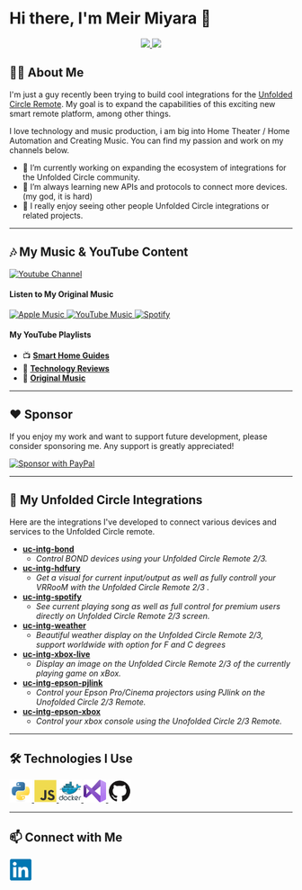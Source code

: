 # Hi there, I'm Meir Miyara 👋

<p align="center">
  <a href="https://github.com/mase1981">
    <img src="https://github-readme-stats.vercel.app/api?username=mase1981&show_icons=true&theme=dracula&include_all_commits=true&count_private=true"/>
  </a>
  <a href="https://github.com/mase1981">
    <img src="https://streak-stats.demolab.com/?user=mase1981&theme=dracula&cache_bust=0"/>
  </a>
</p>

## 👨‍💻 About Me

I'm just a guy recently been trying to build cool integrations for the [Unfolded Circle Remote](https://www.unfoldedcircle.com/). My goal is to expand the capabilities of this exciting new smart remote platform, among other things.

I love technology and music production, i am big into Home Theater / Home Automation and Creating Music. You can find my passion and work on my channels below.

- 🔭 I’m currently working on expanding the ecosystem of integrations for the Unfolded Circle community.
- 🌱 I’m always learning new APIs and protocols to connect more devices. (my god, it is hard)
- 👯 I really enjoy seeing other people Unfolded Circle integrations or related projects.

---

## 🎶 My Music & YouTube Content

<p align="left">
  <a href="https://www.youtube.com/@MeirMiyara" target="_blank">
    <img src="https://img.shields.io/badge/YouTube-FF0000?style=for-the-badge&logo=youtube&logoColor=white" alt="Youtube Channel"/>
  </a>
</p>

#### Listen to My Original Music
<p align="left">
  <a href="https://music.apple.com/us/artist/dj-m-a-s-e/415548672" target="_blank">
    <img src="https://img.shields.io/badge/Apple_Music-9933CC?style=for-the-badge&logo=apple-music&logoColor=white" alt="Apple Music"/>
  </a>
  <a href="https://music.youtube.com/channel/UCIIh2l3S1-DZ0x8_2rn89eg" target="_blank">
    <img src="https://img.shields.io/badge/YouTube_Music-FF0000?style=for-the-badge&logo=youtube-music&logoColor=white" alt="YouTube Music"/>
  </a>
  <a href="YOUR_SPOTIFY_ARTIST_LINK_HERE" target="_blank">
    <img src="https://img.shields.io/badge/Spotify-1ED760?style=for-the-badge&logo=spotify&logoColor=white" alt="Spotify"/>
  </a>
</p>

#### My YouTube Playlists
* 📺 **[Smart Home Guides](https://www.youtube.com/playlist?list=PLrO-WnD_o_gKabF4EaEriaPdTlR1fBXpu)**
* 🔌 **[Technology Reviews](https://www.youtube.com/playlist?list=PLrO-WnD_o_gIquDpZxIJhhs2OOvm3SYyw)**
* 🎵 **[Original Music](https://www.youtube.com/playlist?list=OLAK5uy_nADxaf1C79ChNUb5Pfrfg8YrOaPjLWc_0)**

---

## ❤️ Sponsor

If you enjoy my work and want to support future development, please consider sponsoring me. Any support is greatly appreciated!

<a href="https://paypal.me/mmiyara" target="_blank"><img src="https://www.paypalobjects.com/en_US/i/btn/btn_donate_LG.gif" alt="Sponsor with PayPal" /></a>

---

## 🚀 My Unfolded Circle Integrations

Here are the integrations I've developed to connect various devices and services to the Unfolded Circle remote.

* **[uc-intg-bond](https://github.com/mase1981/uc-intg-bond)**
    * *Control BOND devices using your Unfolded Circle Remote 2/3.*
* **[uc-intg-hdfury](https://github.com/mase1981/uc-intg-hdfury)**
    * *Get a visual for current input/output as well as fully controll your VRRooM with the Unfolded Circle Remote 2/3 .*
* **[uc-intg-spotify](https://github.com/mase1981/uc-intg-spotify)**
    * *See current playing song as well as full control for premium users directly on Unfolded Circle Remote 2/3 screen.*
* **[uc-intg-weather](https://github.com/mase1981/uc-intg-weather)**
    * *Beautiful weather display on the Unfolded Circle Remote 2/3, support worldwide with option for F and C degrees*
* **[uc-intg-xbox-live](https://github.com/mase1981/uc-intg-xbox-live)**
    * *Display an image on the  Unfolded Circle Remote 2/3 of the currently playing game on xBox.*
* **[uc-intg-epson-pjlink](https://github.com/mase1981/uc-intg-epson-pjlink)**
    * *Control your Epson Pro/Cinema projectors using PJlink on the Unofolded Circle 2/3 Remote.*
* **[uc-intg-epson-xbox](https://github.com/mase1981/uc-intg-xbox)**
    * *Control your xbox console using the Unofolded Circle 2/3 Remote.*

---

## 🛠️ Technologies I Use

<p align="left">
  <a href="https://www.python.org" target="_blank"> <img src="https://raw.githubusercontent.com/devicons/devicon/master/icons/python/python-original.svg" alt="python" width="40" height="40"/> </a>
  <a href="https://developer.mozilla.org/en-US/docs/Web/JavaScript" target="_blank"> <img src="https://raw.githubusercontent.com/devicons/devicon/master/icons/javascript/javascript-original.svg" alt="javascript" width="40" height="40"/> </a>
  <a href="https://www.docker.com/" target="_blank"> <img src="https://raw.githubusercontent.com/devicons/devicon/master/icons/docker/docker-original-wordmark.svg" alt="docker" width="40" height="40"/> </a>
  <a href="https://www.docker.com/" target="_blank"> <img src="https://raw.githubusercontent.com/devicons/devicon/master/icons/visualstudio/visualstudio-original.svg" alt="docker" width="40" height="40"/> </a>
  <a href="https://www.docker.com/" target="_blank"> <img src="https://raw.githubusercontent.com/devicons/devicon/master/icons/github/github-original.svg" alt="docker" width="40" height="40"/> </a>
</p>

---

## 📫 Connect with Me

 <a href="https://www.docker.com/" target="_blank"> <img src="https://raw.githubusercontent.com/devicons/devicon/master/icons/linkedin/linkedin-original.svg" alt="docker" width="40" height="40"/>
<p align="left">
  </p>